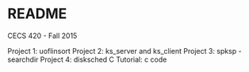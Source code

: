 # README #

CECS 420 - Fall 2015

Project 1: uoflinsort
Project 2: ks_server and ks_client
Project 3: spksp - searchdir
Project 4: disksched
C Tutorial: c code